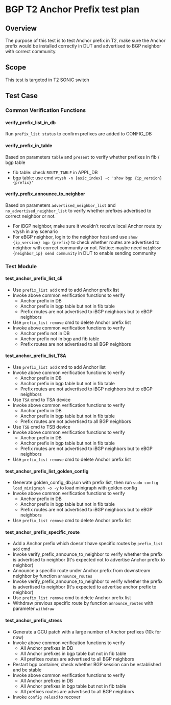 # BGP T2 Anchor Prefix test plan

## Overview

The purpose of this test is to test Anchor prefix in T2, make sure the Anchor prefix would be installed correctly in DUT and advertised to BGP neighbor with correct community.

## Scope

This test is targeted in T2 SONiC switch

## Test Case

### Common Verification Functions

#### verify_prefix_list_in_db

Run `prefix_list status` to confirm prefixes are added to CONFIG_DB

#### verify_prefix_in_table

Based on parameters `table` and `present` to verify whether prefixes in fib / bgp table
- fib table: check `ROUTE_TABLE` in APPL_DB
- bgp table: use cmd `vtysh -n {asic_index} -c 'show bgp {ip_version} {prefix}'`

#### verify_prefix_announce_to_neighbor

Based on parameters `advertised_neighbor_list` and `no_advertised_neighbor_list` to verify whether prefixes advertised to correct neighbor or not.
- For iBGP neighbor, make sure it wouldn't receive local Anchor route by vtysh in any scenario
- For eBGP neighbor, login to the neighbor host and use `show {ip_version} bgp {prefix}` to check whether routes are advertised to neighbor with correct community or not. Notice: maybe need `neighbor {neighbor_ip} send community` in DUT to enable sending community

### Test Module

#### test_anchor_prefix_list_cli

- Use `prefix_list add` cmd to add Anchor prefix list
- Invoke above common verification functions to verify
    - Anchor prefix in DB
    - Anchor prefix in bgp table but not in fib table
    - Prefix routes are not advertised to iBGP neighbors but to eBGP neighbors
- Use `prefix_list remove` cmd to delete Anchor prefix list
- Invoke above common verification functions to verify
    - Anchor prefix not in DB
    - Anchor prefix not in bgp and fib table
    - Prefix routes are not advertised to all BGP neighbors

#### test_anchor_prefix_list_TSA

- Use `prefix_list add` cmd to add Anchor list
- Invoke above common verification functions to verify
    - Anchor prefix in DB
    - Anchor prefix in bgp table but not in fib table
    - Prefix routes are not advertised to iBGP neighbors but to eBGP neighbors
- Use `TSA` cmd to TSA device
- Invoke above common verification functions to verify
    - Anchor prefix in DB
    - Anchor prefix in bgp table but not in fib table
    - Prefix routes are not advertised to all BGP neighbors
- Use `TSB` cmd to TSB device
- Invoke above common verification functions to verify
    - Anchor prefix in DB
    - Anchor prefix in bgp table but not in fib table
    - Prefix routes are not advertised to iBGP neighbors but to eBGP neighbors
- Use `prefix_list remove` cmd to delete Anchor prefix list

#### test_anchor_prefix_list_golden_config

- Generate golden_config_db.json with prefix list, then run `sudo config load_minigraph -o -y` to load minigraph with golden config
- Invoke above common verification functions to verify
    - Anchor prefix in DB
    - Anchor prefix in bgp table but not in fib table
    - Prefix routes are not advertised to iBGP neighbors but to eBGP neighbors
- Use `prefix_list remove` cmd to delete Anchor prefix list

#### test_anchor_prefix_specific_route

- Add a Anchor prefix which doesn't have specific routes by `prefix_list add` cmd
- Invoke verify_prefix_announce_to_neighbor to verify whether the prefix is advertised to neighbor (It's expected not to advertise Anchor prefix to neighbor)
- Announce a specific route under Anchor prefix from downstream neighbor by function `announce_routes`
- Invoke verify_prefix_announce_to_neighbor to verify whether the prefix is advertised to neighbor (It's expected to advertise anchor prefix to neighbor)
- Use `prefix_list remove` cmd to delete Anchor prefix list
- Withdraw previous specific route by function `announce_routes` with parameter `withdraw`

#### test_anchor_prefix_stress

- Generate a GCU patch with a large number of Anchor prefixes (10k for now)
- Invoke above common verification functions to verify
    - All Anchor prefixes in DB
    - All Anchor prefixes in bgp table but not in fib table
    - All prefixes routes are advertised to all BGP neighbors
- Restart bgp container, check whether BGP session can be established and be stable
- Invoke above common verification functions to verify
    - All Anchor prefixes in DB
    - All Anchor prefixes in bgp table but not in fib table
    - All prefixes routes are advertised to all BGP neighbors
- Invoke `config reload` to recover
